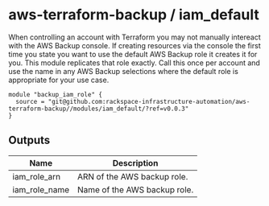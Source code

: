 # aws-terraform-backup / iam_default

When controlling an account with Terraform you may not manually intereact with the AWS Backup console. If creating resources via the console the first time you state you want to use the default AWS Backup role it creates it for you. This module replicates that role exactly. Call this once per account and use the name in any AWS Backup selections where the default role is appropriate for your use case.

```HCL
module "backup_iam_role" {
  source = "git@github.com:rackspace-infrastructure-automation/aws-terraform-backup//modules/iam_default/?ref=v0.0.3"
}
```

## Outputs

| Name | Description |
|------|-------------|
| iam\_role\_arn | ARN of the AWS backup role. |
| iam\_role\_name | Name of the AWS backup role. |

